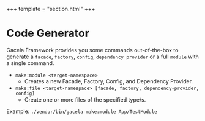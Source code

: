 +++
template = "section.html"
+++

# Code Generator

Gacela Framework provides you some commands out-of-the-box to generate a `facade`, `factory`, `config`,
`dependency provider` or a full `module` with a single command.

- `make:module <target-namespace>`
  - Creates a new Facade, Factory, Config, and Dependency Provider.
- `make:file <target-namespace> [facade, factory, dependency-provider, config]`
  - Create one or more files of the specified type/s.


Example:
`./vendor/bin/gacela make:module App/TestModule`

